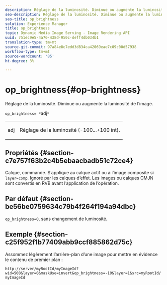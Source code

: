 ```yaml
---
description: Réglage de la luminosité. Diminue ou augmente la luminosité de l’image.
seo-description: Réglage de la luminosité. Diminue ou augmente la luminosité de l’image.
seo-title: op_brightness
solution: Experience Manager
title: op_brightness
topic: Dynamic Media Image Serving - Image Rendering API
uuid: 751ec9e5-4a70-438d-950c-deff4db034b1
translation-type: tm+mt
source-git-commit: 97a84e8e7edd3d834ca42069eae7c09c00d57938
workflow-type: tm+mt
source-wordcount: '85'
ht-degree: 3%

---
```



# op_brightness{#op-brightness}

Réglage de la luminosité. Diminue ou augmente la luminosité de l’image.

`op_brightness= *`adj`*`

<table id="simpletable_2B5DB95B1FF044C8BD226D4F8311E806"> 
 <tr class="strow"> 
  <td class="stentry"> <p><span class="varname"> adj</span> </p> </td> 
  <td class="stentry"> <p>Réglage de la luminosité (-100...+100 int). </p></td> 
 </tr> 
</table>

## Propriétés {#section-c7e757f63b2c4b5ebaacbadb51c72ce4}

Calque, commande. S’applique au calque actif ou à l’image composite si `layer=comp`. Ignoré par les calques d’effet. Les images ou calques CMJN sont convertis en RVB avant l’application de l’opération.

## Par défaut {#section-be56be0759634c79b4f264f194a94dbc}

`op_brightness=0`, sans changement de luminosité.

## Exemple {#section-c25f952f1b77409abb9ccf885862d75c}

Assommez légèrement l’arrière-plan d’une image pour mettre en évidence le contenu de premier plan :

`http://server/myRootId/myImageId?wid=500&layer=0&maskUse=invert&op_brightness=-10&layer=1&src=myRootId/myImageId`
